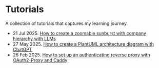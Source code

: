 # Tutorials

A collection of tutorials that captures my learning journey.

- 21 Jul 2025. [How to create a zoomable sunburst with company hierarchy with LLMs](zoomable-sunburst/)
- 27 May 2025. [How to create a PlantUML architecture diagram with ChatGPT](plantuml/)
- 26 Feb 2025. [How to set up an authenticating reverse proxy with OAuth2-Proxy and Caddy](oauth2-proxy/)
